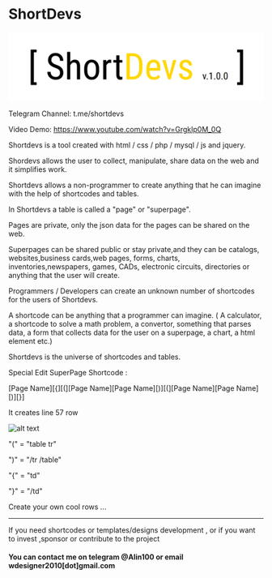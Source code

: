 # ShortDevs

![alt text](logowhite.png)

Telegram Channel: t.me/shortdevs

Video Demo: https://www.youtube.com/watch?v=GrgkIp0M_0Q

Shortdevs is a tool created with html / css / php / mysql / js and jquery.

Shordevs allows the user to collect, manipulate, share data on the web and it simplifies work.

Shortdevs allows a non-programmer to create anything that he can imagine with the help of shortcodes and tables.

In Shortdevs a table is called a "page" or "superpage".

Pages are private, only the json data for the pages can be shared on the web.

Superpages can be shared public or stay private,and they can be catalogs, websites,business cards,web pages, forms, charts, inventories,newspapers, games, CADs, electronic circuits, directories or anything that the user will create.

Programmers / Developers can create an unknown number of shortcodes for the users of Shortdevs.

A shortcode can be anything that a programmer can imagine. ( A calculator, a shortcode to solve a math problem, a convertor, something that parses data, a form that collects data for the user on a superpage, a chart, a html element etc.)

Shortdevs is the universe of shortcodes and tables.


Special Edit SuperPage Shortcode :

[Page Name][{][(][Page Name][Page Name][)][(][Page Name][Page Name][)][}]

It creates line 57 row

![alt text](https://i.ibb.co/NrBnZw7/Screenshot-from-2020-07-19-12-45-08.png)

"(" = "table tr"

")" = "/tr /table"

"{" = "td"

"}" = "/td"



Create your own cool rows ... 



-------------------------------

If you need shortcodes or templates/designs development , or if you want to invest ,sponsor or contribute to the project

#### You can contact me on telegram @Alin100 or  email wdesigner2010[dot]gmail.com

